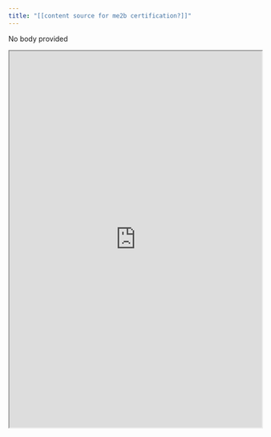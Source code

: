 ```yaml
---
title: "[[content source for me2b certification?]]"
---
```


No body provided
<iframe height="750" width="100%" src="https://ewelton.github.io/ktest/wiki.html#%5B%5Bcontent%20source%20for%20me2b%20certification?%5D%5D"></iframe>
